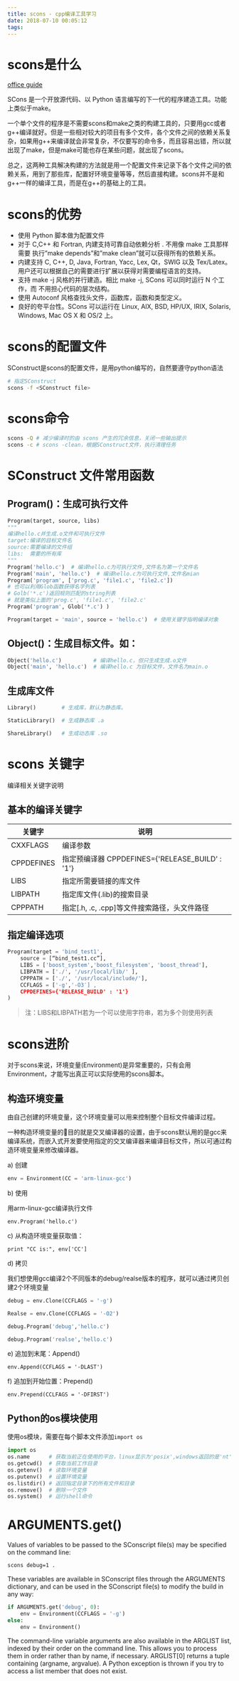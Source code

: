 ```yaml
---
title: scons - cpp编译工具学习
date: 2018-07-10 00:05:12
tags:
---
```


# scons是什么 

[office guide](https://scons.org/)

SCons 是一个开放源代码、以 Python 语言编写的下一代的程序建造工具。功能上类似于make。 

一个单个文件的程序是不需要scons和make之类的构建工具的，只要用gcc或者g++编译就好。但是一些相对较大的项目有多个文件，各个文件之间的依赖关系复杂，如果用g++来编译就会非常复杂，不仅要写的命令多，而且容易出错，所以就出现了make，但是make可能也存在某些问题，就出现了scons。

总之，这两种工具解决构建的方法就是用一个配置文件来记录下各个文件之间的依赖关系，用到了那些库，配置好环境变量等等，然后直接构建。scons并不是和g++一样的编译工具，而是在g++的基础上的工具。

# scons的优势

- 使用 Python 脚本做为配置文件
- 对于 C,C++ 和 Fortran, 内建支持可靠自动依赖分析 . 不用像 make 工具那样需要 执行”make depends”和”make clean”就可以获得所有的依赖关系。
- 内建支持 C, C++, D, Java, Fortran, Yacc, Lex, Qt，SWIG 以及 Tex/Latex。 用户还可以根据自己的需要进行扩展以获得对需要编程语言的支持。
- 支持 make -j 风格的并行建造。相比 make -j, SCons 可以同时运行 N 个工作，而 不用担心代码的层次结构。
- 使用 Autoconf 风格查找头文件，函数库，函数和类型定义。 
- 良好的夸平台性。SCons 可以运行在 Linux, AIX, BSD, HP/UX, IRIX, Solaris, Windows, Mac OS X 和 OS/2 上。

# scons的配置文件

SConstruct是scons的配置文件，是用python编写的，自然要遵守python语法

``` bash 
# 指定SConstruct
scons -f <SConstruct file>

```

# scons命令

``` bash
scons -Q # 减少编译时的由 scons 产生的冗余信息，关闭一些输出提示
scons -c # scons -clean，根据SConstruct文件，执行清理任务
```

# SConstruct 文件常用函数

## Program()：生成可执行文件

``` python
Program(target, source, libs) 
"""
编译hello.c并生成.o文件和可执行文件
target:编译的目标文件名 
source:需要编译的文件组 
libs:  需要的所有库 
"""
Program('hello.c')  # 编译hello.c为可执行文件,文件名为第一个文件名
Program('main', 'hello.c')  # 编译hello.c为可执行文件,文件名mian
Program('program', ['prog.c', 'file1.c', 'file2.c'])
# 也可以利用Glob函数获得名字列表
# Golb('*.c')返回规则匹配的string列表
# 就是类似上面的'prog.c', 'file1.c', 'file2.c'
Program('program', Glob('*.c') )

Program(target = 'main', source = 'hello.c')  # 使用关键字指明编译对象
```
## Object()：生成目标文件。如：

``` python
Object('hello.c')          # 编译hello.c，但只生成生成.o文件
Object('main', 'hello.c')  # 编译hello.c 为目标文件，文件名为main.o
```

## 生成库文件

``` python
Library()        # 生成库，默认为静态库。

StaticLibrary()  # 生成静态库 .a

ShareLibrary()   # 生成动态库 .so

```

# scons 关键字

编译相关关键字说明

## 基本的编译关键字

| 关键字     | 说明                                            |
| ---------- | ----------------------------------------------- |
| CXXFLAGS   | 编译参数                                        |
| CPPDEFINES | 指定预编译器 CPPDEFINES={'RELEASE_BUILD' : '1'} |
| LIBS       | 指定所需要链接的库文件                          |
| LIBPATH    | 指定库文件(.lib)的搜索目录                      |
| CPPPATH    | 指定[.h, .c, .cpp]等文件搜索路径，头文件路径    |

## 指定编译选项

``` python 
Program(target = 'bind_test1',
    source = [“bind_test1.cc”],
    LIBS = ['boost_system','boost_filesystem', 'boost_thread'],
    LIBPATH = ['./', '/usr/local/lib/' ],
    CPPPATH = ['./', '/usr/local/include/'],
    CCFLAGS = ['-g','-O3′] ,
    CPPDEFINES={'RELEASE_BUILD' : '1'}
)
```

> 注：LIBS和LIBPATH若为一个可以使用字符串，若为多个则使用列表

# scons进阶

对于scons来说，环境变量(Environment)是异常重要的，只有会用Environment，才能写出真正可以实际使用的scons脚本。

## 构造环境变量

由自己创建的环境变量，这个环境变量可以用来控制整个目标文件编译过程。

一种构造环境变量的目的就是交叉编译器的设置，由于scons默认用的是gcc来编译系统，而嵌入式开发要使用指定的交叉编译器来编译目标文件，所以可通过构造环境变量来修改编译器。

a) 创建

``` python
env = Environment(CC = 'arm-linux-gcc')
```

b) 使用

用arm-linux-gcc编译执行文件

`env.Program('hello.c')`

c) 从构造环境变量获取值：

`print "CC is:", env['CC']`

d) 拷贝

我们想使用gcc编译2个不同版本的debug/realse版本的程序，就可以通过拷贝创建2个环境变量

``` python
debug = env.Clone(CCFLAGS = '-g')

Realse = env.Clone(CCFLAGS = '-O2')

debug.Program('debug','hello.c')

debug.Program('realse','hello.c')
```
 
e) 追加到末尾：Append()

`env.Append(CCFLAGS = '-DLAST')`

f) 追加到开始位置：Prepend()

`env.Prepend(CCLFAGS = '-DFIRST')`

## Python的os模块使用

使用os模块，需要在每个脚本文件添加`import os`

``` python
import os
os.name      # 获取当前正在使用的平台，linux显示为'posix',windows返回的是'nt'
os.getcwd()  # 获取当前工作目录
os.getenv()  # 读取环境变量
os.putenv()  # 设置环境变量
os.listdir() # 返回指定目录下的所有文件和目录
os.remove()  # 删除一个文件
os.system()  # 运行shell命令
```

# ARGUMENTS.get()

Values of variables to be passed to the SConscript file(s) may be specified on the command line:

``` bash
scons debug=1 .
```

These variables are available in SConscript files through the ARGUMENTS dictionary, and can be used in the SConscript file(s) to modify the build in any way:

``` python
if ARGUMENTS.get('debug', 0):
    env = Environment(CCFLAGS = '-g')
else:
    env = Environment()
```

The command-line variable arguments are also available in the ARGLIST list, indexed by their order on the command line. This allows you to process them in order rather than by name, if necessary. ARGLIST[0] returns a tuple containing (argname, argvalue). A Python exception is thrown if you try to access a list member that does not exist.

